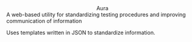 <center>Aura</center>
A web-based utility for standardizing testing procedures and improving communication of information

Uses templates written in JSON to standardize information.
